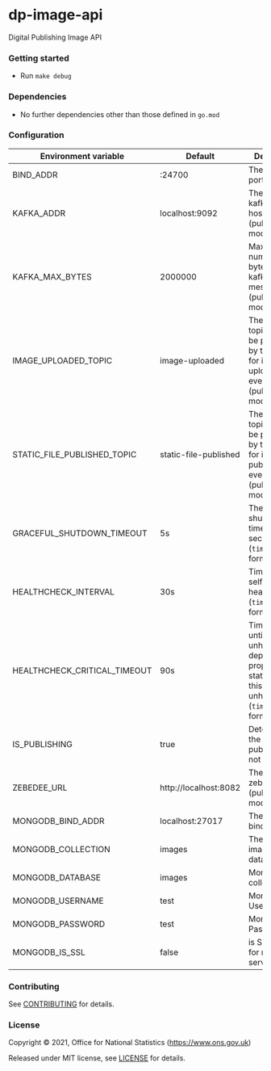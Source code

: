 dp-image-api
================
Digital Publishing Image API

### Getting started

* Run `make debug`

### Dependencies

* No further dependencies other than those defined in `go.mod`

### Configuration

| Environment variable         | Default               | Description
| ---------------------------- | --------------------- | -----------
| BIND_ADDR                    | :24700                | The host and port to bind to
| KAFKA_ADDR                   | localhost:9092        | The list of kafka broker hosts (publishing mode only)
| KAFKA_MAX_BYTES              | 2000000               | Maximum number of bytes in a kafka message (publishing mode only)
| IMAGE_UPLOADED_TOPIC         | image-uploaded        | The kafka topic that will be produced by this service for image uploading events (publishing mode only)
| STATIC_FILE_PUBLISHED_TOPIC  | static-file-published | The kafka topic that will be produced by this service for image publishing events (publishing mode only)
| GRACEFUL_SHUTDOWN_TIMEOUT    | 5s                    | The graceful shutdown timeout in seconds (`time.Duration` format)
| HEALTHCHECK_INTERVAL         | 30s                   | Time between self-healthchecks (`time.Duration` format)
| HEALTHCHECK_CRITICAL_TIMEOUT | 90s                   | Time to wait until an unhealthy dependent propagates its state to make this app unhealthy (`time.Duration` format)
| IS_PUBLISHING                | true                  | Determines if the instance is publishing or not
| ZEBEDEE_URL                  | http://localhost:8082 | The URL of zebedee (publishing mode only)
| MONGODB_BIND_ADDR            | localhost:27017       | The MongoDB bind address
| MONGODB_COLLECTION           | images                | The MongoDB images database
| MONGODB_DATABASE             | images                | MongoDB collection
| MONGODB_USERNAME             | test                  | MongoDB Username
| MONGODB_PASSWORD             | test                  | MongoDB Password
| MONGODB_IS_SSL               | false                 | is SSL enabled for mongo server

### Contributing

See [CONTRIBUTING](CONTRIBUTING.md) for details.

### License

Copyright © 2021, Office for National Statistics (https://www.ons.gov.uk)

Released under MIT license, see [LICENSE](LICENSE.md) for details.

